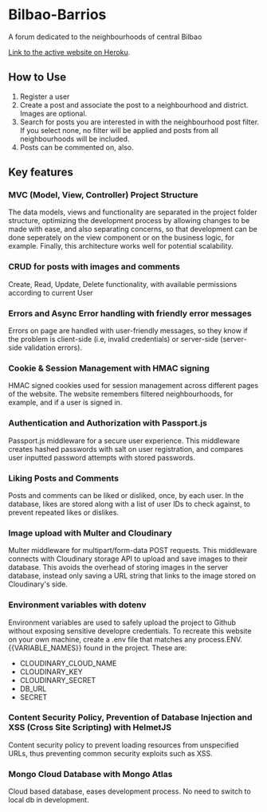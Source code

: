 # Bilbao-Barrios

A forum dedicated to the neighbourhoods of central Bilbao

[Link to the active website on Heroku](https://bilbao-barrios.herokuapp.com/).

## How to Use

1. Register a user
2. Create a post and associate the post to a neighbourhood and district. Images are optional.
4. Search for posts you are interested in with the neighbourhood post filter. If you select none, no filter will be applied and posts from all neighbourhoods will be included. 
5. Posts can be commented on, also.

## Key features

### MVC (Model, View, Controller) Project Structure

The data models, views and functionality are separated in the project folder structure, optimizing the development process by allowing changes to be made with ease, and also separating concerns, so that development can be done seperately on the view component or on the business logic, for example. Finally, this architecture works well for potential scalability.

###  CRUD for posts with images and comments

Create, Read, Update, Delete functionality, with available permissions according to current User

### Errors and Async Error handling with friendly error messages

Errors on page are handled with user-friendly messages, so they know if the problem is client-side (i.e, invalid credentials) or server-side (server-side validation errors).

### Cookie & Session Management with HMAC signing

HMAC signed cookies used for session management across different pages of the website. The website remembers filtered neighbourhoods, for example, and if a user is signed in.

### Authentication and Authorization with Passport.js

Passport.js middleware for a secure user experience. This middleware creates hashed passwords with salt on user registration, and compares user inputted password attempts with stored passwords.

### Liking Posts and Comments

Posts and comments can be liked or disliked, once, by each user. In the database, likes are stored along with a list of user IDs to check against, to prevent repeated likes or dislikes.

### Image upload with Multer and Cloudinary

Multer middleware for multipart/form-data POST requests. This middleware connects with Cloudinary storage API to upload and save images to their database. This avoids the overhead of storing images in the server database, instead only saving a URL string that links to the image stored on Cloudinary's side.

### Environment variables with dotenv

Environment variables are used to safely upload the project to Github without exposing sensitive developre credentials. To recreate this website on your own machine, create a .env file that matches any process.ENV.{{VARIABLE_NAMES}} found in the project. These are:

- CLOUDINARY_CLOUD_NAME
- CLOUDINARY_KEY
- CLOUDINARY_SECRET
- DB_URL
- SECRET

### Content Security Policy, Prevention of Database Injection and XSS (Cross Site Scripting) with HelmetJS

Content security policy to prevent loading resources from unspecified URLs, thus preventing common security exploits such as XSS.

### Mongo Cloud Database with Mongo Atlas

Cloud based database, eases development process. No need to switch to local db in development.
